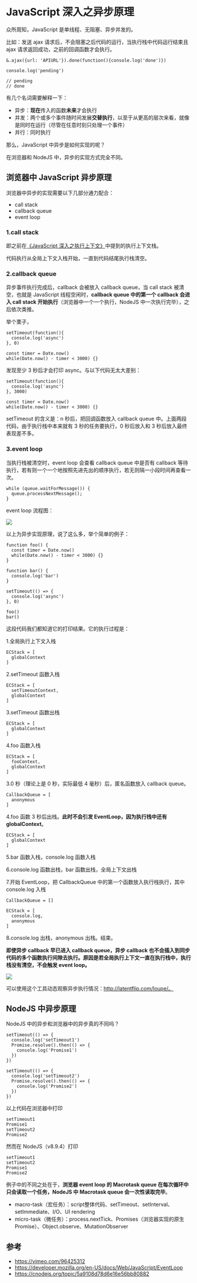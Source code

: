 # JavaScript 深入之异步原理

众所周知，JavaScript 是单线程、无阻塞、异步并发的。

比如：发送 ajax 请求后，不会阻塞之后代码的运行，当执行栈中代码运行结束且 ajax 请求返回成功，之前的回调函数才会执行。

    &.ajax({url: 'APIURL'}).done(function(){console.log('done')})
    
    console.log('pending')

    // pending
    // done

有几个名词需要解释一下：

* 异步：**现在**传入的函数**未来**才会执行
* 并发：两个或多个事件随时间发展**交替执行**，以至于从更高的层次来看，就像是同时在运行（尽管在任意时刻只处理一个事件）
* 并行：同时执行

那么，JavaScript 中异步是如何实现的呢？

在浏览器和 NodeJS 中，异步的实现方式完全不同。

## 浏览器中 JavaScript 异步原理

浏览器中异步的实现需要以下几部分通力配合：

* call stack
* callback queue
* event loop

### 1.call stack

即之前在[《JavaScript 深入之执行上下文》](./JavaScript深入之执行上下文.md)中提到的执行上下文栈。

代码执行从全局上下文入栈开始，一直到代码结尾执行栈清空。

### 2.callback queue

异步事件执行完成后，callback 会被放入 callback queue，当 call stack 被清空，也就是 JavaScript 线程空闲时，**callback queue 中的第一个 callback 会进入 call stack 开始执行**（浏览器中一个一个执行，NodeJS 中一次执行完毕），之后依次类推。

举个栗子，

    setTimeout(function(){
      console.log('async')
    }, 0)

    const timer = Date.now()
    while(Date.now() - timer < 3000) {}

发现至少 3 秒后才会打印 async。与以下代码无太大差别：

    setTimeout(function(){
      console.log('async')
    }, 3000)

    const timer = Date.now()
    while(Date.now() - timer < 3000) {}

setTimeout 的含义是：n 秒后，把回调函数放入 callback queue 中。上面两段代码，由于执行栈中本来就有 3 秒的任务要执行，0 秒后放入和 3 秒后放入最终表现差不多。

### 3.event loop

当执行栈被清空时，event loop 会查看 callback queue 中是否有 callback 等待执行，若有则一个一个地按照先进先出的顺序执行，若无则隔一小段时间再查看一次。

    while (queue.waitForMessage()) {
      queue.processNextMessage();
    }

event loop 流程图：

![](/assets/eventloop.jpeg)

以上为异步实现原理，说了这么多，举个简单的例子：

    function foo() {
      const timer = Date.now()
      while(Date.now() - timer < 3000) {}
    }

    function bar() {
      console.log('bar')
    }

    setTimeout(() => {
      console.log('async')
    }, 0)

    foo()
    bar()

这段代码我们都知道它的打印结果。它的执行过程是：

1.全局执行上下文入栈

    ECStack = [
      globalContext
    ]

2.setTimeout 函数入栈

    ECStack = [
      setTimeoutContext,
      globalContext
    ]

3.setTimeout 函数出栈

    ECStack = [
      globalContext
    ]

4.foo 函数入栈

    ECStack = [
      fooContext,
      globalContext
    ]

3.0 秒（理论上是 0 秒，实际最低 4 毫秒）后，匿名函数放入 callback queue。

    CallbackQueue = [
      anonymous
    ]

4.foo 函数 3 秒后出栈。**此时不会引发 EventLoop，因为执行栈中还有 globalContext**。

    ECStack = [
      globalContext
    ]

5.bar 函数入栈，console.log 函数入栈

6.console.log 函数出栈，bar 函数出栈，全局上下文出栈

7.开始 EventLoop，把 CallbackQueue 中的第一个函数放入执行栈执行，其中 console.log 入栈

    CallbackQueue = []
    
    ECStack = [
      console.log,
      anonymous
    ]

8.console.log 出栈，anonymous 出栈。结束。

**即使异步 callback 早已进入 callback queue，异步 callback 也不会插入到同步代码的多个函数执行间隙去执行。原因是若全局执行上下文一直在执行栈中，执行栈没有清空，不会触发 event loop。**

![](/assets/eventloop.png)

可以使用这个工具动态观察异步执行情况：http://latentflip.com/loupe/。

## NodeJS 中异步原理

NodeJS 中的异步和浏览器中的异步真的不同吗？

    setTimeout(() => {
      console.log('setTimeout1')
      Promise.resolve().then(() => {
        console.log('Promise1')
      })
    })

    setTimeout(() => {
      console.log('setTimeout2')
      Promise.resolve().then(() => {
        console.log('Promise2')
      })
    })

以上代码在浏览器中打印

    setTimeout1
    Promise1
    setTimeout2
    Promise2

然而在 NodeJS（v8.9.4）打印

    setTimeout1
    setTimeout2
    Promise1
    Promise2

例子中的不同之处在于，**浏览器 event loop 的 Macrotask queue 在每次循环中只会读取一个任务，NodeJS 中 Macrotask queue 会一次性读取完毕**。

* macro-task（宏任务）：script整体代码、setTimeout、setInterval、setImmediate、I/O、UI rendering
* micro-task（微任务）：process.nextTick、Promises（浏览器实现的原生Promise）、Object.observe、MutationObserver

## 参考

* https://vimeo.com/96425312
* https://developer.mozilla.org/en-US/docs/Web/JavaScript/EventLoop
* https://cnodejs.org/topic/5a9108d78d6e16e56bb80882